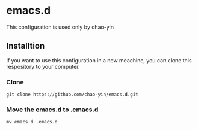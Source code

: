 # emacs.d

This configuration is used only by chao-yin

## Installtion
If you want to use this configuration in a new meachine, you can clone this respository to your computer.

### Clone
```
git clone https://github.com/chao-yin/emacs.d.git
```

### Move the emacs.d to .emacs.d
```
mv emacs.d .emacs.d
```